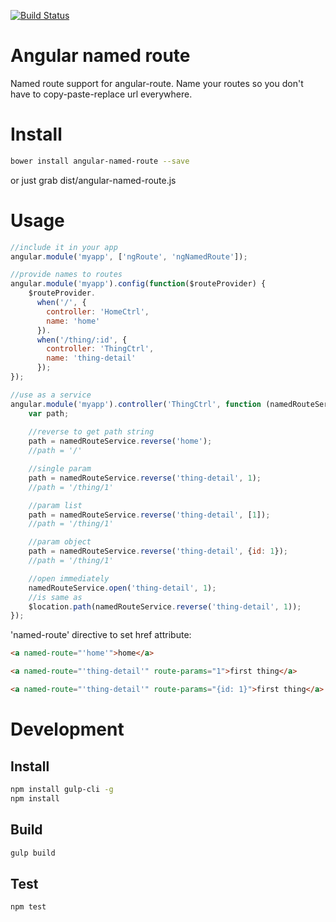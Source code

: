 [![Build Status](https://travis-ci.org/domasx2/angular-named-route.svg)](https://travis-ci.org/domasx2/angular-named-route)

Angular named route
===========================
Named route support for angular-route. Name your routes so you don't have to copy-paste-replace url everywhere.
# Install

```sh 
bower install angular-named-route --save
```

or just grab dist/angular-named-route.js

# Usage

```javascript
//include it in your app
angular.module('myapp', ['ngRoute', 'ngNamedRoute']);

//provide names to routes
angular.module('myapp').config(function($routeProvider) {
    $routeProvider.
      when('/', {
        controller: 'HomeCtrl',
        name: 'home'
      }).
      when('/thing/:id', {
        controller: 'ThingCtrl',
        name: 'thing-detail'
      });
});

//use as a service
angular.module('myapp').controller('ThingCtrl', function (namedRouteService, $location) {
    var path;
    
    //reverse to get path string
    path = namedRouteService.reverse('home'); 
    //path = '/'

    //single param
    path = namedRouteService.reverse('thing-detail', 1); 
    //path = '/thing/1'

    //param list
    path = namedRouteService.reverse('thing-detail', [1]); 
    //path = '/thing/1'

    //param object
    path = namedRouteService.reverse('thing-detail', {id: 1}); 
    //path = '/thing/1'

    //open immediately
    namedRouteService.open('thing-detail', 1);
    //is same as
    $location.path(namedRouteService.reverse('thing-detail', 1));
});
```

'named-route' directive to set href attribute:
```html
<a named-route="'home'">home</a>

<a named-route="'thing-detail'" route-params="1">first thing</a>

<a named-route="'thing-detail'" route-params="{id: 1}">first thing</a>
```

# Development

## Install

```sh
npm install gulp-cli -g
npm install
```

## Build

```sh
gulp build
```

## Test

```sh
npm test
```
